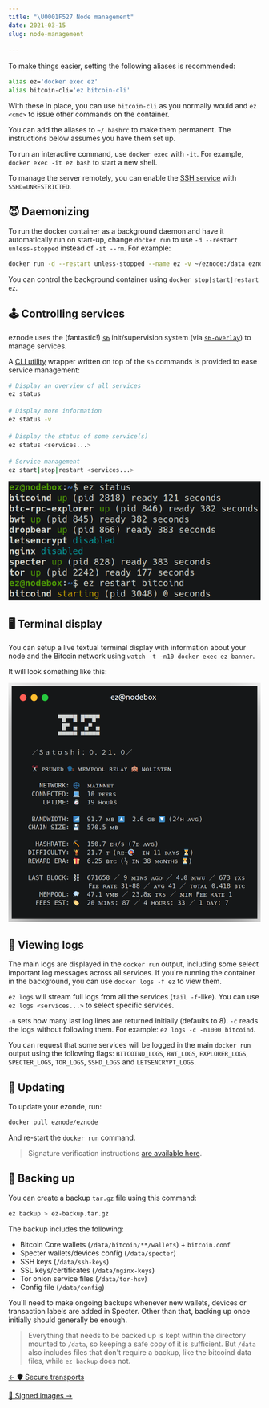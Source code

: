 ```yaml
---
title: "\U0001F527 Node management"
date: 2021-03-15
slug: node-management

---
```

To make things easier, setting the following aliases is recommended:

```bash
alias ez='docker exec ez'
alias bitcoin-cli='ez bitcoin-cli'
```

With these in place, you can use `bitcoin-cli` as you normally would and `ez <cmd>` to issue other commands on the container.

You can add the aliases to `~/.bashrc` to make them permanent. The instructions below assumes you have them set up.

To run an interactive command, use `docker exec` with `-it`. For example, `docker exec -it ez bash` to start a new shell.

To manage the server remotely, you can enable the [SSH service](transports#dropbear-ssh) with `SSHD=UNRESTRICTED`.

## 😈 Daemonizing

To run the docker container as a background daemon and have it automatically run on start-up, change `docker run` to use `-d --restart unless-stopped` instead of  `-it --rm`. For example:

```bash
docker run -d --restart unless-stopped --name ez -v ~/eznode:/data eznode/eznode
```

You can control the background container using `docker stop|start|restart ez`.

## 🕹️ Controlling services

eznode uses the (fantastic!) [`s6`](https://skarnet.org/software/s6/) init/supervision system (via [`s6-overlay`](https://github.com/just-containers/s6-overlay)) to manage services.

A [CLI utility](https://github.com/ez-org/eznode/blob/master/s6/service) wrapper written on top of the `s6` commands is provided to ease service management:

```bash
# Display an overview of all services
ez status

# Display more information
ez status -v

# Display the status of some service(s)
ez status <services...>

# Service management
ez start|stop|restart <services...>
```

[![](../src/assets/img/services.png)](../src/assets/img/services.png)

## 🖥️ Terminal display

You can setup a live textual terminal display with information about your node and the Bitcoin network using `watch -t -n10 docker exec ez banner`.

It will look something like this:

[![](../src/assets/img/banner.png)](../src/assets/img/banner.png)

## 📝 Viewing logs

The main logs are displayed in the `docker run` output, including some select important log messages across all services. If you're running the container in the background, you can use `docker logs -f ez` to view them.

`ez logs` will stream full logs from all the services (`tail -f`-like). You can use `ez logs <services...>` to select specific services.

`-n` sets how many last log lines are returned initially (defaults to 8). `-c` reads the logs without following them. For example: `ez logs -c -n1000 bitcoind`.

You can request that some services will be logged in the main `docker run` output using the following flags: `BITCOIND_LOGS`, `BWT_LOGS`, `EXPLORER_LOGS`, `SPECTER_LOGS`, `TOR_LOGS`, `SSHD_LOGS` and `LETSENCRYPT_LOGS`.

## 🔄 Updating

To update your ezonde, run:

```bash
docker pull eznode/eznode
```

And re-start the `docker run` command.

> Signature verification instructions [are available here](signed-images).

## 💾 Backing up

You can create a backup `tar.gz` file using this command:

```bash
ez backup > ez-backup.tar.gz
```

The backup includes the following:

* Bitcoin Core wallets (`/data/bitcoin/**/wallets`) + `bitcoin.conf`
* Specter wallets/devices config (`/data/specter`)
* SSH keys (`/data/ssh-keys`)
* SSL keys/certificates (`/data/nginx-keys`)
* Tor onion service files (`/data/tor-hsv`)
* Config file (`/data/config`)

You'll need to make ongoing backups whenever new wallets, devices or transaction labels are added in Specter.
Other than that, backing up once initially should generally be enough.

> Everything that needs to be backed up is kept within the directory mounted to `/data`, so keeping a safe copy of it is sufficient. But `/data` also includes files that don't require a backup, like the bitcoind data files, while `ez backup` does not.

<div class="docs-nav">

[← 🛡️ Secure transports](transports)

[🔏 Signed images →](signed-images)

</div>